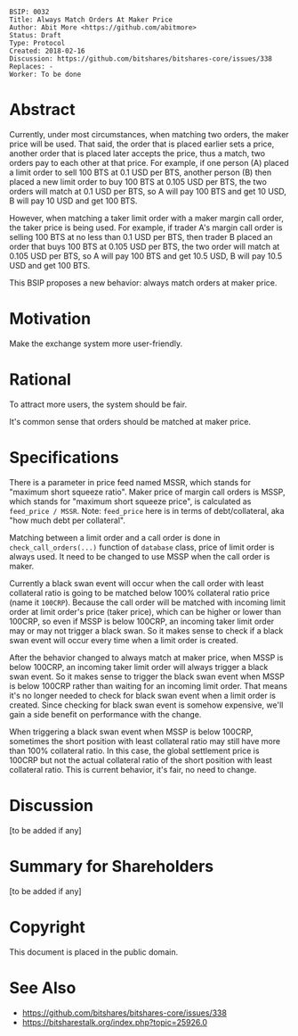     BSIP: 0032
    Title: Always Match Orders At Maker Price
    Author: Abit More <https://github.com/abitmore>
    Status: Draft
    Type: Protocol
    Created: 2018-02-16
    Discussion: https://github.com/bitshares/bitshares-core/issues/338
    Replaces: -
    Worker: To be done

# Abstract

Currently, under most circumstances, when matching two orders, the maker price
will be used. That said, the order that is placed earlier sets a price,
another order that is placed later accepts the price, thus a match, two orders
pay to each other at that price. For example, if one person (A) placed a limit
order to sell 100 BTS at 0.1 USD per BTS, another person (B) then placed a new
limit order to buy 100 BTS at 0.105 USD per BTS, the two orders will match at
0.1 USD per BTS, so A will pay 100 BTS and get 10 USD, B will pay 10 USD and
get 100 BTS.

However, when matching a taker limit order with a maker margin call order,
the taker price is being used. For example, if trader A's margin call order is
selling 100 BTS at no less than 0.1 USD per BTS, then trader B placed an order
that buys 100 BTS at 0.105 USD per BTS, the two order will match at 0.105 USD
per BTS, so A will pay 100 BTS and get 10.5 USD, B will pay 10.5 USD and get
100 BTS.

This BSIP proposes a new behavior: always match orders at maker price.

# Motivation

Make the exchange system more user-friendly.

# Rational

To attract more users, the system should be fair.

It's common sense that orders should be matched at maker price.

# Specifications

There is a parameter in price feed named MSSR, which stands for "maximum short
squeeze ratio". Maker price of margin call orders is MSSP, which stands for
"maximum short squeeze price", is calculated as `feed_price / MSSR`.
Note: `feed_price` here is in terms of debt/collateral, aka "how much debt per
collateral".

Matching between a limit order and a call order is done in
`check_call_orders(...)` function of `database` class, price of limit order
is always used. It need to be changed to use MSSP when the call order is maker.

Currently a black swan event will occur when the call order with least
collateral ratio is going to be matched below 100% collateral ratio price
(name it `100CRP`). Because the call order will be matched with incoming limit
order at limit order's price (taker price),
which can be higher or lower than 100CRP, so even if MSSP is below 100CRP,
an incoming taker limit order may or may not trigger a black swan.
So it makes sense to check if a black swan event will occur every time when a
limit order is created.

After the behavior changed to always match at maker price, when MSSP is below
100CRP, an incoming taker limit order will always trigger a black swan event.
So it makes sense to trigger the black swan event when MSSP is below 100CRP
rather than waiting for an incoming limit order. That means it's no longer
needed to check for black swan event when a limit order is created.
Since checking for black swan event is somehow expensive, we'll gain a side
benefit on performance with the change.

When triggering a black swan event when MSSP is below 100CRP,
sometimes the short
position with least collateral ratio may still have more than 100% collateral
ratio. In this case, the global settlement price is 100CRP but not the actual
collateral ratio of the short position with least collateral ratio.
This is current behavior, it's fair, no need to change.

# Discussion

[to be added if any]

# Summary for Shareholders

[to be added if any]

# Copyright

This document is placed in the public domain.

# See Also

* https://github.com/bitshares/bitshares-core/issues/338
* https://bitsharestalk.org/index.php?topic=25926.0
